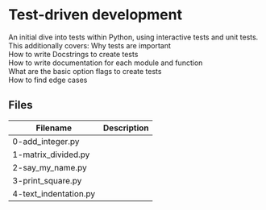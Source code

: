 # Test-driven development
An initial dive into tests within Python, using interactive tests and unit tests. This additionally covers:
  Why tests are important  
  How to write Docstrings to create tests  
  How to write documentation for each module and function  
  What are the basic option flags to create tests  
  How to find edge cases  

## Files

| Filename | Description |
| -------- | ----------- |
| 0-add_integer.py | 
| 1-matrix_divided.py | 
| 2-say_my_name.py | 
| 3-print_square.py | 
| 4-text_indentation.py | 
